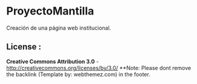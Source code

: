 # ProyectoMantilla
Creación de una página web institucional.

License :
-------
**Creative Commons Attribution 3.0** - http://creativecommons.org/licenses/by/3.0/
**Note: Please dont remove the backlink (Template by: webthemez.com) in the footer.
